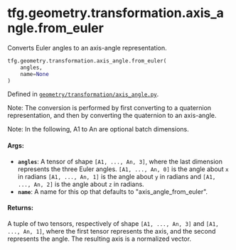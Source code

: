 <div itemscope itemtype="http://developers.google.com/ReferenceObject">
<meta itemprop="name" content="tfg.geometry.transformation.axis_angle.from_euler" />
<meta itemprop="path" content="Stable" />
</div>

# tfg.geometry.transformation.axis_angle.from_euler

Converts Euler angles to an axis-angle representation.

``` python
tfg.geometry.transformation.axis_angle.from_euler(
    angles,
    name=None
)
```



Defined in [`geometry/transformation/axis_angle.py`](https://github.com/tensorflow/graphics/blob/master/tensorflow_graphics/geometry/transformation/axis_angle.py).

<!-- Placeholder for "Used in" -->

Note:
  The conversion is performed by first converting to a quaternion
  representation, and then by converting the quaternion to an axis-angle.

Note:
  In the following, A1 to An are optional batch dimensions.

#### Args:

* <b>`angles`</b>: A tensor of shape `[A1, ..., An, 3]`, where the last dimension
    represents the three Euler angles. `[A1, ..., An, 0]` is the angle about
    `x` in radians `[A1, ..., An, 1]` is the angle about `y` in radians and
    `[A1, ..., An, 2]` is the angle about `z` in radians.
* <b>`name`</b>: A name for this op that defaults to "axis_angle_from_euler".


#### Returns:

A tuple of two tensors, respectively of shape `[A1, ..., An, 3]` and
`[A1, ..., An, 1]`, where the first tensor represents the axis, and the
second represents the angle. The resulting axis is a normalized vector.